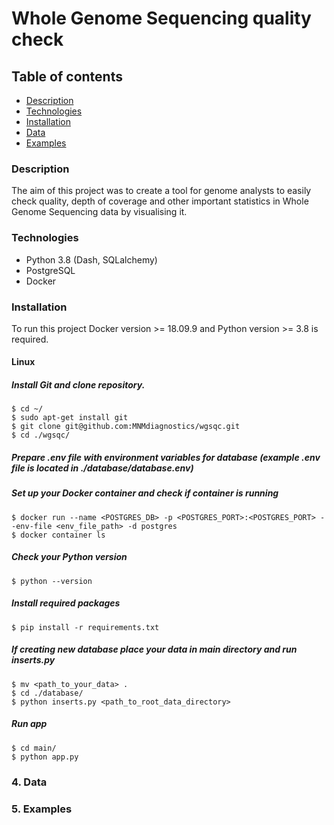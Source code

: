 # Whole Genome Sequencing quality check

## Table of contents
* [Description](#Description)
* [Technologies](#Dechnologies)
* [Installation](#Installation)
* [Data](#Data)
* [Examples](#Examples)


### Description
The aim of this project was to create a tool for genome analysts to easily check quality, depth of coverage and other important statistics in Whole Genome Sequencing data by visualising it.

### Technologies
- Python 3.8 (Dash, SQLalchemy)
- PostgreSQL
- Docker

### Installation
To run this project Docker version >= 18.09.9 and Python version >= 3.8 is required.

  #### Linux
  ##### Install Git and clone repository.
  ```
  $ cd ~/
  $ sudo apt-get install git
  $ git clone git@github.com:MNMdiagnostics/wgsqc.git
  $ cd ./wgsqc/
  ```

  ##### Prepare .env file with environment variables for database (example .env file is located in ./database/database.env)

  ##### Set up your Docker container and check if container is running
  ```
  $ docker run --name <POSTGRES_DB> -p <POSTGRES_PORT>:<POSTGRES_PORT> --env-file <env_file_path> -d postgres
  $ docker container ls
  ```

  ##### Check your Python version
  ```
  $ python --version
  ```

  ##### Install required packages
  ```
  $ pip install -r requirements.txt
  ```

  ##### If creating new database place your data in main directory and run inserts.py
  ```
  $ mv <path_to_your_data> .
  $ cd ./database/
  $ python inserts.py <path_to_root_data_directory>
  ```

  ##### Run app
  ```
  $ cd main/
  $ python app.py
  ```

### 4. Data
### 5. Examples

